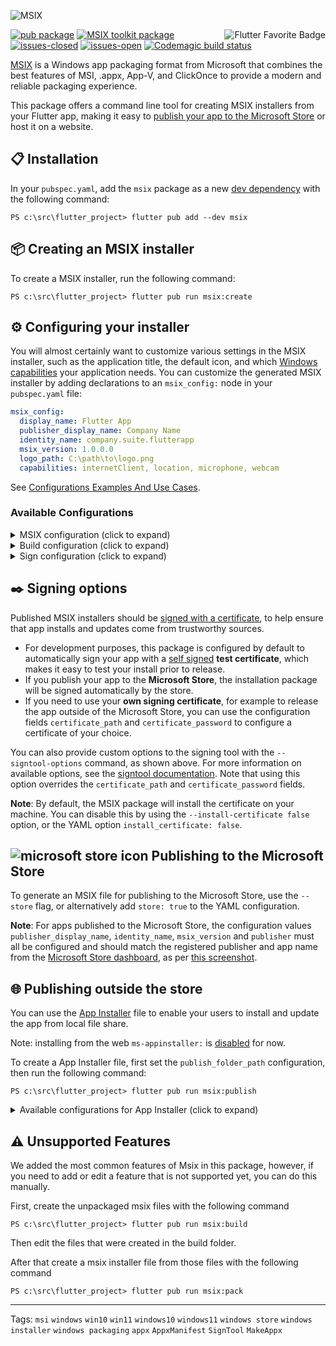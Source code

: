 ![MSIX](https://user-images.githubusercontent.com/946652/138101650-bf934b21-ced7-4836-a197-2e424ee1f86c.png)

<a href="https://flutter.dev/docs/development/packages-and-plugins/favorites" title="Flutter Favorite program">
<img
  src="https://user-images.githubusercontent.com/946652/152225760-309041e9-266e-42da-9915-34478ee74736.png"
  alt="Flutter Favorite Badge"
  align="right">
</a>

[![pub package](https://img.shields.io/pub/v/msix.svg?color=blue)](https://pub.dev/packages/msix) [![MSIX toolkit package](https://img.shields.io/github/v/tag/microsoft/MSIX-Toolkit?color=blue&label=MSIX-Toolkit)](https://github.com/microsoft/MSIX-Toolkit) [![issues-closed](https://img.shields.io/github/issues-closed/YehudaKremer/msix?color=green)](https://github.com/YehudaKremer/msix/issues?q=is%3Aissue+is%3Aclosed) [![issues-open](https://img.shields.io/github/issues-raw/YehudaKremer/msix)](https://github.com/YehudaKremer/msix/issues) [![Codemagic build status](https://api.codemagic.io/apps/61fc249977f79ce332414c45/61fc249977f79ce332414c44/status_badge.svg)](https://codemagic.io/apps/61fc249977f79ce332414c45/61fc249977f79ce332414c44/latest_build)

[MSIX] is a Windows app packaging format from Microsoft that combines the best
features of MSI, .appx, App-V, and ClickOnce to provide a modern and reliable
packaging experience.

This package offers a command line tool for creating MSIX installers from your
Flutter app, making it easy to [publish your app to the Microsoft Store] or host
it on a website.

## 📋 Installation

In your `pubspec.yaml`, add the `msix` package as a new [dev dependency] with
the following command:

```console
PS c:\src\flutter_project> flutter pub add --dev msix
```

## 📦 Creating an MSIX installer

To create a MSIX installer, run the following command:

```console
PS c:\src\flutter_project> flutter pub run msix:create
```

## ⚙️ Configuring your installer

You will almost certainly want to customize various settings in the MSIX
installer, such as the application title, the default icon, and which [Windows
capabilities] your application needs. You can customize the generated MSIX
installer by adding declarations to an `msix_config:` node in your
`pubspec.yaml` file:

```yaml
msix_config:
  display_name: Flutter App
  publisher_display_name: Company Name
  identity_name: company.suite.flutterapp
  msix_version: 1.0.0.0
  logo_path: C:\path\to\logo.png
  capabilities: internetClient, location, microphone, webcam
```
See [Configurations Examples And Use Cases].

### Available Configurations

<details>

<summary>MSIX configuration (click to expand)</summary>

| YAML name                | Command-line argument                | Description (from Microsoft [Package manifest schema reference])                                                                                      | Example                                                                                         |
| ------------------------ | ------------------------------------ | ----------------------------------------------------------------------------------------------------------------------------------------------------- | ----------------------------------------------------------------------------------------------- |
| `display_name`           | `--display-name` `-d`                | A friendly app name that can be displayed to users.                                                                                                   | `Flutter App`                                                                               |
| `publisher_display_name` | `--publisher-display-name` `-u`      | A friendly name for the publisher that can be displayed to users.                                                                                     | `Company Name`                                                                                        |
| `identity_name`          | `--identity-name` `-i`               | Defines the unique identifier for the app.                                                                                                            | `company.suite.flutterapp`                                                                           |
| `msix_version`           | `--version`                          | The version number of the package, in `a.b.c.d` format. [see how the msix version is determined].                                                                                              | `1.0.0.0`                                                                                       |
| `logo_path`              | `--logo-path` `-l`                   | Path to an [image file] for use as the app icon (size recommended at least 400x400px).                                                                                 | `C:\images\logo.png`                                                                         |
| `trim_logo`              | `--trim-logo <true/false>`           | If `false`, don't trim the logo image, default is `true`.                                                                                             | `true`                                                                                          |
| `capabilities`           | `--capabilities` `-e`                | List of the [capabilities][windows capabilities] the app requires.                                                                                    | `internetClient,location,microphone,webcam`                                                     |
| `languages`              | `--languages`                        | Declares the language resources contained in the package.                                                                                             | `en-us, ja-jp`                                                                                  |
| `file_extension`         | `--file-extension` `-f`              | File extensions that the app may be registered to open.                                                                                               | `.picture, .image`                                                                              |
| `protocol_activation`    | `--protocol-activation`              | [Protocols activation] that will activate the app.                                                                                                         | `http,https`                                                                                         |
| `app_uri_handler_hosts`    | `--app-uri-handler-hosts`              | Enable [apps for websites] using app URI handlers app.                                                                                                         | `test.com, test2.info`                                                                                         |
| `execution_alias`    | `--execution-alias`              | [Execution alias] command (cmd) that will activate the app. | `myapp`                                                                                          |
| `enable_at_startup`    | `--enable-at-startup`              | App start at startup or user log-in. | `true`                                                                                          |
| `store`                  | `--store`                            | Generate a MSIX file for publishing to the Microsoft Store.                                                                                           | `false`                                                                                         |
| [Toast Notifications configuration] | | |                                                                                   |

</details>

<details>
<summary>Build configuration (click to expand)</summary>

| YAML name                | Command-line argument                | Description                                                                                      | Example                                                                                         |
| ------------------------ | ------------------------------------ | ----------------------------------------------------------------------------------------------------------------------------------------------------- | ----------------------------------------------------------------------------------------------- |
| `debug`                  | `--debug` or `--release`             | Create MSIX from the **debug** or **release** build files (`\build\windows\runner\<Debug/Release>`), **release** is the default.                                 | `true`                                                                                          |
| `output_path`            | `--output-path` `-o`                 | The directory where the output MSIX file should be stored.                                                                                            | `C:\src\some\folder`                                                                             |
| `output_name`            | `--output-name` `-n`                 | The filename that should be given to the created MSIX file.                                                                                           | `flutterApp_dev`                                                                                     |
| `architecture`           | `--architecture` `-h`                | Describes the architecture of the code in the package, `x64` or `x86`, `x64` is default.                                                                                               | `x64`                                                                                           |
| `build_windows`          | `--build-windows <true/false>`       | If `false`, don't run the build command `flutter build windows`, default is `true`.                                                                   | `true`                                                                                          |

</details>

<details>
<summary>Sign configuration (click to expand)</summary>

| YAML name                | Command-line argument                | Description                                                                                      | Example                                                                                         |
| ------------------------ | ------------------------------------ | ----------------------------------------------------------------------------------------------------------------------------------------------------- | ----------------------------------------------------------------------------------------------- |
| `certificate_path`       | `--certificate-path` `-c`            | Path to the certificate content to place in the store.                                                                                                | `C:\certs\signcert.pfx`                                                                         |
| `certificate_password`   | `--certificate-password` `-p`        | Password for the certificate.                                                                                                                         | `1234`                                                                                          |
| `publisher`              | `--publisher` `-b`                   | The `Subject` value in the certificate.                                                                                                               | `CN=BF212345-5644-46DF-8668-014043C1B138` or `CN=Contoso Software, O=Contoso Corporation, C=US` |
| `signtool_options`       | `--signtool-options`                 | Options to be provided to the `signtool` for app signing (see below.)                                                                                 | `/v /fd SHA256 /f C:/Users/me/Desktop/my.cer`                                                   |
| `sign_msix`    | `--sign-msix <true/false>` | If `false`, don't sign the msix file, default is `true`.                                                                                         | `true`                                                                                          |
| `install_certificate`    | `--install-certificate <true/false>` | If `false`, don't try to install the certificate, default is `true`.                                                                                         | `true`                                                                                          |

</details>

## ✒️ Signing options

Published MSIX installers should be [signed with a certificate], to help ensure
that app installs and updates come from trustworthy sources.

- For development purposes, this package is configured by default to
  automatically sign your app with a [self signed] **test certificate**, which makes it easy
  to test your install prior to release.
- If you publish your app to the **Microsoft Store**, the installation package
  will be signed automatically by the store.
- If you need to use your **own signing certificate**, for example to release
  the app outside of the Microsoft Store, you can use the configuration fields
  `certificate_path` and `certificate_password` to configure a certificate of
  your choice.

You can also provide custom options to the signing tool with the
`--signtool-options` command, as shown above. For more information on available
options, see the [signtool documentation]. Note that using this option overrides
the `certificate_path` and `certificate_password` fields.

**Note**: By default, the MSIX package will install the certificate on your
machine. You can disable this by using the `--install-certificate false` option, or the YAML
option `install_certificate: false`.

## ![microsoft store icon][] Publishing to the Microsoft Store

To generate an MSIX file for publishing to the Microsoft Store, use the
`--store` flag, or alternatively add `store: true` to the YAML configuration.

**Note**: For apps published to the Microsoft Store, the configuration values
`publisher_display_name`, `identity_name`, `msix_version` and `publisher` must
all be configured and should match the registered publisher and app name from
the [Microsoft Store dashboard], as per [this screenshot].

## 🌐 Publishing outside the store

You can use the [App Installer] file to enable your users to install and update the app from local file share.

Note: installing from the web `ms-appinstaller:` is [disabled] for now.

To create a App Installer file, first set the `publish_folder_path` configuration,
then run the following command:

```console
PS c:\src\flutter_project> flutter pub run msix:publish
```

<details>
<summary>Available configurations for App Installer (click to expand)</summary>

##### App Installer configuration example:

```yaml
msix_config:
  display_name: Flutter App
  app_installer: #<-- app installer configuration
    publish_folder_path: c:\path\to\myPublishFolder
    hours_between_update_checks: 0
    automatic_background_task: true
    update_blocks_activation: true
    show_prompt: true
    force_update_from_any_version: false
  msix_version: 1.0.3.0
```

| YAML name                       | Command-line argument             | Description (from Microsoft [schema reference])                                                                                                    | Example                      |
| ------------------------------- | --------------------------------- | -------------------------------------------------------------------------------------------------------------------------------------------------- | ---------------------------- |
| `publish_folder_path`           | `--publish-folder-path`           | A path to publish folder, where the msix versions and the .appinstaller file will be saved.                                                        | `c:\path\to\myPublishFolder` |
| `hours_between_update_checks`   | `--hours-between-update-checks`   | Defines the minimal time gap between update checks, when the user open the app. default is **0** (will check for update every time the app opened) | `2`                          |
| `automatic_background_task`     | `--automatic-background-task`     | Checks for updates in the background every 8 hours independently of whether the user launched the app.                                             | `false`                      |
| `update_blocks_activation`      | `--update-blocks-activation`      | Defines the experience when an app update is checked for.                                                                                          | `false`                      |
| `show_prompt`                   | `--show-prompt`                   | Defines if a window is displayed when updates are being installed, and when updates are being checked for.                                         | `false`                      |
| `force_update_from_any_version` | `--force-update-from-any-version` | Allows the app to update from version x to version x++ or to downgrade from version x to version x--.                                              | `false`                      |

</details>

## ⚠️ Unsupported Features

We added the most common features of Msix in this package, however, if you need to add or edit a feature that is not supported yet, you can do this manually.

First, create the unpackaged msix files with the following command
```console
PS c:\src\flutter_project> flutter pub run msix:build
```
Then edit the files that were created in the build folder.

After that create a msix installer file from those files with the following command
```console
PS c:\src\flutter_project> flutter pub run msix:pack
```

---

Tags: `msi` `windows` `win10` `win11` `windows10` `windows11` `windows store` `windows installer` `windows packaging` `appx` `AppxManifest` `SignTool` `MakeAppx`

[msix]: https://docs.microsoft.com/en-us/windows/msix/
[publish your app to the microsoft store]: https://docs.microsoft.com/en-us/windows/uwp/publish/app-submissions
[dev dependency]: https://dart.dev/tools/pub/dependencies#dev-dependencies
[windows capabilities]: https://docs.microsoft.com/en-us/windows/uwp/packaging/app-capability-declarations
[package manifest schema reference]: https://docs.microsoft.com/en-us/uwp/schemas/appxpackage/appxmanifestschema/schema-root
[schema reference]: https://docs.microsoft.com/en-us/uwp/schemas/appinstallerschema/element-onlaunch
[app installer]: https://docs.microsoft.com/en-us/windows/msix/app-installer/app-installer-file-overview
[image file]: https://github.com/brendan-duncan/image#supported-image-formats
[protocols activation]: https://docs.microsoft.com/en-us/windows/uwp/launch-resume/handle-uri-activation
[execution alias]: https://docs.microsoft.com/en-us/uwp/schemas/appxpackage/uapmanifestschema/element-uap5-executionalias
[signed with a certificate]: https://docs.microsoft.com/en-us/windows/msix/package/create-certificate-package-signing
[signtool documentation]: https://docs.microsoft.com/en-us/dotnet/framework/tools/signtool-exe
[microsoft store icon]: https://user-images.githubusercontent.com/946652/152312614-1e86b108-98af-4bcf-8a75-d7a4449078b2.png
[microsoft store dashboard]: https://partner.microsoft.com/dashboard
[this screenshot]: https://user-images.githubusercontent.com/946652/138753431-fa7dee7d-99b6-419c-94bf-4514c761abba.png
[disabled]: https://docs.microsoft.com/en-us/windows/msix/app-installer/installing-windows10-apps-web
[self signed]: https://docs.microsoft.com/en-us/windows/msix/package/create-certificate-package-signing#create-a-self-signed-certificate
[Configurations Examples And Use Cases]: https://pub.dev/packages/msix/example
[see how the msix version is determined]: https://github.com/YehudaKremer/msix/blob/main/doc/msix_version.md
[Toast Notifications configuration]: https://github.com/YehudaKremer/msix/blob/main/doc/toast_notifications_configuration.md
[apps for websites]: https://docs.microsoft.com/en-us/windows/uwp/launch-resume/web-to-app-linking